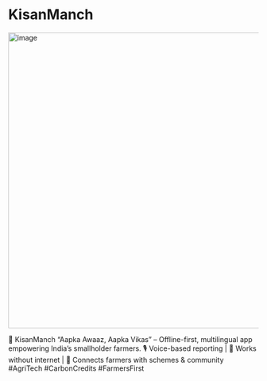 # KisanManch
<img width="665" height="595" alt="image" src="https://github.com/user-attachments/assets/ccbc2c09-4f62-4ba3-bef2-e7ec2b1a3059" />

🌾 KisanManch “Aapka Awaaz, Aapka Vikas” – Offline-first, multilingual app empowering India’s smallholder farmers.  🎙 Voice-based reporting | 📶 Works without internet | 🤝 Connects farmers with schemes &amp; community #AgriTech #CarbonCredits #FarmersFirst
